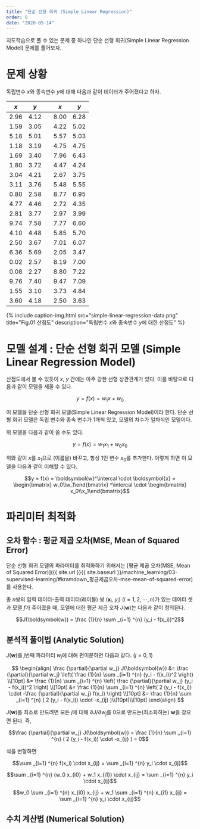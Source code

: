 ```yaml
---
title: "단순 선형 회귀 (Simple Linear Regression)"
order: 8
date: "2020-05-14"
---
```


지도학습으로 풀 수 있는 문제 중 하나인 단순 선형 회귀(Simple Linear Regression Model) 문제를 풀어보자.

# 문제 상황

독립변수 $x$와 종속변수 $y$에 대해 다음과 같이 데이터가 주어졌다고 하자.

|  $x$  |  $y$  |       |  $x$  |  $y$  |
| :---: | :---: | :---: | :---: | :---: |
| 2.96  | 4.12  |       | 8.00  | 6.28  |
| 1.59  | 3.05  |       | 4.22  | 5.02  |
| 5.18  | 5.01  |       | 5.57  | 5.03  |
| 1.18  | 3.19  |       | 4.75  | 4.75  |
| 1.69  | 3.40  |       | 7.96  | 6.43  |
| 1.80  | 3.72  |       | 4.47  | 4.24  |
| 3.04  | 4.21  |       | 2.67  | 3.75  |
| 3.11  | 3.76  |       | 5.48  | 5.55  |
| 0.80  | 2.58  |       | 8.77  | 6.95  |
| 4.77  | 4.46  |       | 2.72  | 4.35  |
| 2.81  | 3.77  |       | 2.97  | 3.99  |
| 9.74  | 7.58  |       | 7.77  | 6.60  |
| 4.10  | 4.48  |       | 5.85  | 5.70  |
| 2.50  | 3.67  |       | 7.01  | 6.07  |
| 6.36  | 5.69  |       | 2.05  | 3.47  |
| 0.02  | 2.57  |       | 8.19  | 7.00  |
| 0.08  | 2.27  |       | 8.80  | 7.22  |
| 9.76  | 7.40  |       | 9.47  | 7.09  |
| 1.55  | 3.10  |       | 3.73  | 4.84  |
| 3.60  | 4.18  |       | 2.50  | 3.63  |

{% include caption-img.html src="simple-linear-regression-data.png" title="Fig.01 산점도" description="독립변수 $x$와 종속변수 $y$에 대한 산점도" %}

# 모델 설계 : 단순 선형 회귀 모델 (Simple Linear Regression Model)

산점도에서 볼 수 있듯이 $x$, $y$ 간에는 아주 강한 선형 상관관계가 있다. 이를 바탕으로 다음과 같이 모델을 세울 수 있다.

$$y = f(x) = w_1 x + w_0$$

이 모델을 단순 선형 회귀 모델(Simple Linear Regression Model)이라 한다. 단순 선형 회귀 모델은 독립 변수와 종속 변수가 1개씩 있고, 모델의 차수가 일차식인 모델이다.

위 모델을 다음과 같이 쓸 수도 있다.

$$y = f(x) = w_1 x_1 + w_0 x_0$$

위와 같이 $x$를 $x_1$으로 (이름을) 바꾸고, 항상 1인 변수 $x_0$를 추가한다. 이렇게 하면 이 모델을 다음과 같이 이해할 수 있다.

$$y = f(x) = \boldsymbol{w}^\intercal \cdot \boldsymbol{x} = \begin{bmatrix} w_0\\w_1\end{bmatrix} ^\intercal  \cdot \begin{bmatrix} x_0\\x_1\end{bmatrix}$$

# 파리미터 최적화

## 오차 함수 : 평균 제곱 오차(MSE, Mean of Squared Error)

단순 선형 회귀 모델의 파라미터를 최적화하기 위해서는 [평균 제곱 오차(MSE, Mean of Squared Error)]({{ site.url }}{{ site.baseurl }}/machine_learning/03-supervised-learning/#kramdown_평균제곱오차-mse-mean-of-squared-error)를 사용한다.

총 $n$쌍의 입력 데이터-출력 데이터(레이블) 쌍 ($\boldsymbol{x}_i$, $y_i$) ($i=1, 2, \cdots, n)$가 있는 데이터 셋과 모델 $f$가 주어졌을 때, 모델에 대한 평균 제곱 오차 $J(\boldsymbol{w})$는 다음과 같이 정의된다.

$$J(\boldsymbol{w}) = \frac {1}{n} \sum _{i=1} ^{n} (y_i - f(x_i))^2$$

## 분석적 풀이법 (Analytic Solution)

$J(\boldsymbol{w})$를 $j$번째 파라미터 $w_j$에 대해 편미분하면 다음과 같다. ($j = 0, 1$)

$$
\begin{align}
\frac {\partial}{\partial w_j} J(\boldsymbol{w}) 
&= \frac {\partial}{\partial w_j} \left( \frac {1}{n} \sum _{i=1} ^{n} (y_i - f(x_i))^2 \right) \\[10pt]
&= \frac {1}{n} \sum _{i=1} ^{n} \left( \frac {\partial}{\partial w_j} (y_i - f(x_i))^2 \right) \\[10pt]
&= \frac {1}{n} \sum _{i=1} ^{n} \left( 2 (y_i - f(x_i)) \cdot -\frac {\partial}{\partial w_j} f(x_i) \right) \\[10pt]
&= \frac {1}{n} \sum _{i=1} ^{n} ( 2 (y_i - f(x_i)) \cdot -x_{ij} )\\[10pt]\\[10pt]
\end{align}
$$

$J(\boldsymbol{w})$를 최소로 만드려면 모든 $j$에 대해 $\partial J / \partial w_j$를 0으로 만드는(최소화하는) $\boldsymbol{w}$을 찾으면 된다. 즉,

$$\frac {\partial}{\partial w_j} J(\boldsymbol{w}) = \frac {1}{n} \sum _{i=1} ^{n} ( 2 (y_i - f(x_i)) \cdot -x_{ij} ) = 0$$

식을 변형하면

$$\sum _{i=1} ^{n} f(x_i) \cdot x_{ij} = \sum _{i=1} ^{n} y_i \cdot x_{ij}$$

$$\sum _{i=1} ^{n} (w_0 x_{i0} + w_1 x_{i1}) \cdot x_{ij} = \sum _{i=1} ^{n} y_i \cdot x_{ij}$$

$$w_0 \sum _{i=1} ^{n} x_{i0} x_{ij} + w_1 \sum _{i=1} ^{n} x_{i1} x_{ij} = \sum _{i=1} ^{n} y_i \cdot x_{ij}$$


## 수치 계산법 (Numerical Solution)